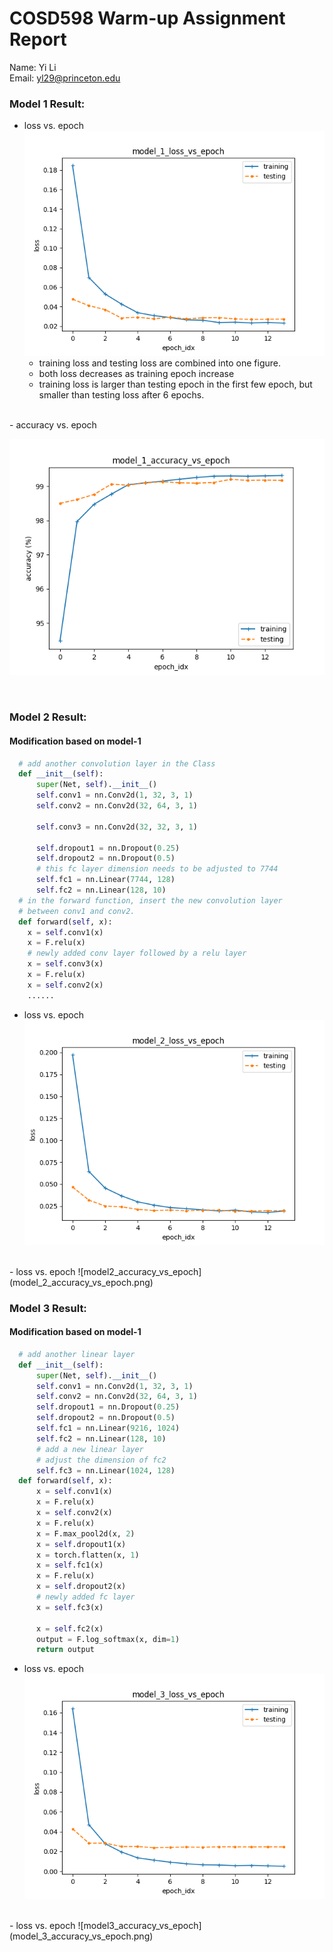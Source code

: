 # COSD598 Warm-up Assignment Report
Name: Yi Li  
Email: yl29@princeton.edu

### Model 1 Result:
- loss vs. epoch  
![model1_training_loss_vs_epoch](model_1_loss_vs_epoch.png)  
  - training loss and testing loss are combined into one figure.
  - both loss decreases as training epoch increase
  - training loss is larger than testing epoch in the first few epoch, but smaller than testing loss after 6 epochs.  
<br/>
- accuracy vs. epoch

![accurarcy_vs_epoch](model_1_accuracy_vs_epoch.png) 

<br/>

### Model 2 Result:
#### Modification based on model-1
```python
  # add another convolution layer in the Class
  def __init__(self):
      super(Net, self).__init__()
      self.conv1 = nn.Conv2d(1, 32, 3, 1)
      self.conv2 = nn.Conv2d(32, 64, 3, 1)
  
      self.conv3 = nn.Conv2d(32, 32, 3, 1)

      self.dropout1 = nn.Dropout(0.25)
      self.dropout2 = nn.Dropout(0.5)
      # this fc layer dimension needs to be adjusted to 7744
      self.fc1 = nn.Linear(7744, 128)
      self.fc2 = nn.Linear(128, 10)
  # in the forward function, insert the new convolution layer
  # between conv1 and conv2.
  def forward(self, x):
    x = self.conv1(x)
    x = F.relu(x)
    # newly added conv layer followed by a relu layer
    x = self.conv3(x)
    x = F.relu(x)
    x = self.conv2(x)
    ......
```
- loss vs. epoch  
![model2_training_loss_vs_epoch](model_2_loss_vs_epoch.png)  
<br/>
- loss vs. epoch  
![model2_accuracy_vs_epoch](model_2_accuracy_vs_epoch.png)  

<br/>

### Model 3 Result:
#### Modification based on model-1
```python
  # add another linear layer
  def __init__(self):
      super(Net, self).__init__()
      self.conv1 = nn.Conv2d(1, 32, 3, 1)
      self.conv2 = nn.Conv2d(32, 64, 3, 1)
      self.dropout1 = nn.Dropout(0.25)
      self.dropout2 = nn.Dropout(0.5)
      self.fc1 = nn.Linear(9216, 1024)
      self.fc2 = nn.Linear(128, 10)
      # add a new linear layer
      # adjust the dimension of fc2
      self.fc3 = nn.Linear(1024, 128)
  def forward(self, x):
      x = self.conv1(x)
      x = F.relu(x)
      x = self.conv2(x)
      x = F.relu(x)
      x = F.max_pool2d(x, 2)
      x = self.dropout1(x)
      x = torch.flatten(x, 1)
      x = self.fc1(x)
      x = F.relu(x)
      x = self.dropout2(x)
      # newly added fc layer
      x = self.fc3(x)

      x = self.fc2(x)
      output = F.log_softmax(x, dim=1)
      return output
```
- loss vs. epoch  
![model3_training_loss_vs_epoch](model_3_loss_vs_epoch.png)  
<br/>
- loss vs. epoch  
![model3_accuracy_vs_epoch](model_3_accuracy_vs_epoch.png)  